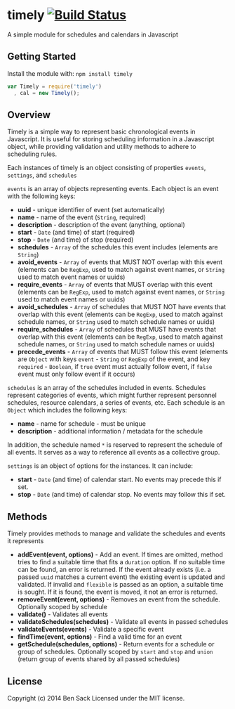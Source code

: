 # timely [![Build Status](https://secure.travis-ci.org/sackio/timely.png?branch=master)](http://travis-ci.org/sackio/timely)

A simple module for schedules and calendars in Javascript

## Getting Started
Install the module with: `npm install timely`

```javascript
var Timely = require('timely')
  , cal = new Timely();
```

## Overview
Timely is a simple way to represent basic chronological events in Javascript. It is useful for storing scheduling information in a Javascript object, while providing validation and utility methods to adhere to scheduling rules.

Each instances of timely is an object consisting of properties `events`, `settings`, and `schedules`

`events` is an array of objects representing events. Each object is an event with the following keys:

* **uuid** - unique identifier of event (set automatically)
* **name** - name of the event (`String`, required)
* **description** - description of the event (anything, optional)
* **start** - `Date` (and time) of start (required)
* **stop** - `Date` (and time) of stop (required)
* **schedules** - `Array` of the schedules this event includes (elements are `String`)
* **avoid_events** - `Array` of events that MUST NOT overlap with this event (elements can be `RegExp`, used to match against event names, or `String` used to match event names or uuids)
* **require_events** - `Array` of events that MUST overlap with this event (elements can be `RegExp`, used to match against event names, or `String` used to match event names or uuids)
* **avoid_schedules** - `Array` of schedules that MUST NOT have events that overlap with this event (elements can be `RegExp`, used to match against schedule names, or `String` used to match schedule names or uuids)
* **require_schedules** - `Array` of schedules that MUST have events that overlap with this event (elements can be `RegExp`, used to match against schedule names, or `String` used to match schedule names or uuids)
* **precede_events** - `Array` of events that MUST follow this event (elements are `Object` with keys `event` - `String` or `RegExp` of the event, and key `required` - `Boolean`, if `true` event must actually follow event, if `false` event must only follow event if it occurs)

`schedules` is an array of the schedules included in events. Schedules represent categories of events, which might further represent personnel schedules, resource calendars, a series of events, etc. Each schedule is an `Object` which includes the following keys:

* **name** - name for schedule - must be unique
* **description** - additional information / metadata for the schedule

In addition, the schedule named `*` is reserved to represent the schedule of all events. It serves as a way to reference all events as a collective group.

`settings` is an object of options for the instances. It can include:

* **start** - `Date` (and time) of calendar start. No events may precede this if set.
* **stop** - `Date` (and time) of calendar stop. No events may follow this if set.

## Methods
Timely provides methods to manage and validate the schedules and events it represents

* **addEvent(event, options)** - Add an event. If times are omitted, method tries to find a suitable time that fits a `duration` option. If no suitable time can be found, an error is returned. If the event already exists (i.e. a passed `uuid` matches a current event) the existing event is updated and validated. If invalid and `flexible` is passed as an option, a suitable time is sought. If it is found, the event is moved, it not an error is returned.
* **removeEvent(event, options)** - Removes an event from the schedule. Optionally scoped by schedule
* **validate()** - Validates all events
* **validateSchedules(schedules)** - Validate all events in passed schedules
* **validateEvents(events)** - Validate a specific event
* **findTime(event, options)** - Find a valid time for an event
* **getSchedule(schedules, options)** - Return events for a schedule or group of schedules. Optionally scoped by `start` and `stop` and `union` (return group of events shared by all passed schedules)

## License
Copyright (c) 2014 Ben Sack
Licensed under the MIT license.
